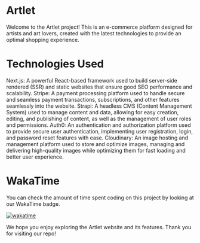 # Artlet
Welcome to the Artlet project! This is an e-commerce platform designed for artists and art lovers, created with the latest technologies to provide an optimal shopping experience.

# Technologies Used
Next.js: A powerful React-based framework used to build server-side rendered (SSR) and static websites that ensure good SEO performance and scalability.
Stripe: A payment processing platform used to handle secure and seamless payment transactions, subscriptions, and other features seamlessly into the website.
Strapi: A headless CMS (Content Management System) used to manage content and data, allowing for easy creation, editing, and publishing of content, as well as the management of user roles and permissions.
Auth0: An authentication and authorization platform used to provide secure user authentication, implementing user registration, login, and password reset features with ease.
Cloudinary: An image hosting and management platform used to store and optimize images, managing and delivering high-quality images while optimizing them for fast loading and better user experience.

# WakaTime
You can check the amount of time spent coding on this project by looking at our WakaTime badge.

<a href="https://wakatime.com/badge/user/b2920e5f-36ff-4c24-bce1-0c8f89c2be46/project/99094f28-1490-4dd9-be07-a7d2d35097de"><img src="https://wakatime.com/badge/user/b2920e5f-36ff-4c24-bce1-0c8f89c2be46/project/99094f28-1490-4dd9-be07-a7d2d35097de.svg" alt="wakatime"></a>

We hope you enjoy exploring the Artlet website and its features. Thank you for visiting our repo!
